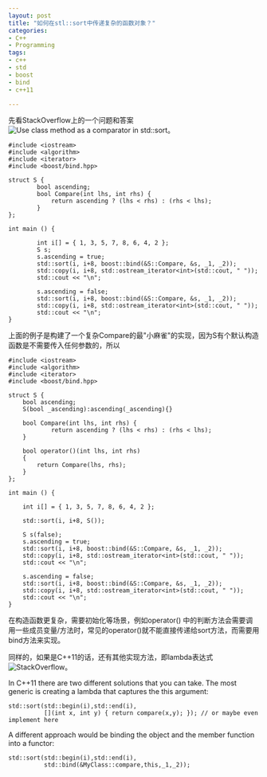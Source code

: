 ```yaml
---
layout: post
title: "如何在stl::sort中传递复杂的函数对象？"
categories:
- C++
- Programming
tags:
- c++
- std
- boost
- bind
- c++11

---
```


先看StackOverflow上的一个问题和答案![Use class method as a comparator in std::sort](http://stackoverflow.com/questions/7930403/use-class-method-comparator-on-stdsort)。


	#include <iostream>
  	#include <algorithm>
	#include <iterator>
	#include <boost/bind.hpp>
  
  	struct S {
    		bool ascending;
    		bool Compare(int lhs, int rhs) {
      			return ascending ? (lhs < rhs) : (rhs < lhs);
    		}
  	};
  	
  	int main () {
  	
    		int i[] = { 1, 3, 5, 7, 8, 6, 4, 2 };
    		S s;
    		s.ascending = true;
    		std::sort(i, i+8, boost::bind(&S::Compare, &s, _1, _2));
    		std::copy(i, i+8, std::ostream_iterator<int>(std::cout, " "));
    		std::cout << "\n";
  		
    		s.ascending = false;
    		std::sort(i, i+8, boost::bind(&S::Compare, &s, _1, _2));
    		std::copy(i, i+8, std::ostream_iterator<int>(std::cout, " "));
    		std::cout << "\n";
  	}
  
上面的例子是构建了一个复杂Compare的最"小麻雀"的实现，因为S有个默认构造函数是不需要传入任何参数的，所以

	#include <iostream>
	#include <algorithm>
	#include <iterator>
	#include <boost/bind.hpp>
	
	struct S {
  		bool ascending;
  		S(bool _ascending):ascending(_ascending){}
		
  		bool Compare(int lhs, int rhs) {
    			return ascending ? (lhs < rhs) : (rhs < lhs);
  		}

  		bool operator()(int lhs, int rhs)
  		{
	  		return Compare(lhs, rhs);
  		}
	};
	
	int main () {
	
  		int i[] = { 1, 3, 5, 7, 8, 6, 4, 2 };
		
  		std::sort(i, i+8, S());
		
  		S s(false);
  		s.ascending = true;
  		std::sort(i, i+8, boost::bind(&S::Compare, &s, _1, _2));
  		std::copy(i, i+8, std::ostream_iterator<int>(std::cout, " "));
  		std::cout << "\n";

  		s.ascending = false;
  		std::sort(i, i+8, boost::bind(&S::Compare, &s, _1, _2));
  		std::copy(i, i+8, std::ostream_iterator<int>(std::cout, " "));
  		std::cout << "\n";
	}

在构造函数更复杂，需要初始化等场景，例如operator() 中的判断方法会需要调用一些成员变量/方法时，常见的operator()就不能直接传递给sort方法，而需要用bind方法来实现。

同样的，如果是C++11的话，还有其他实现方法，即lambda表达式![StackOverflow](http://stackoverflow.com/questions/18273997/passing-a-private-method-of-the-class-as-the-compare-operator-for-stdsort)。

In C++11 there are two different solutions that you can take. The most generic is creating a lambda that captures the this argument:

	std::sort(std::begin(i),std::end(i),
        	  [](int x, int y) { return compare(x,y); }); // or maybe even implement here

A different approach would be binding the object and the member function into a functor:

	std::sort(std::begin(i),std::end(i),
        	  std::bind(&MyClass::compare,this,_1,_2));
        	  
        	  
